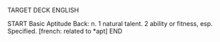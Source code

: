 TARGET DECK
ENGLISH

START
Basic
Aptitude
Back: n. 1 natural talent. 2 ability or fitness, esp. Specified. [french: related to *apt]
END
